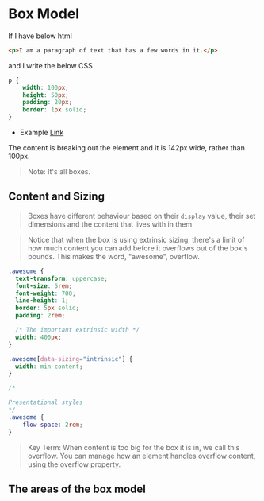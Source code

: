 # Box Model

If I have below html

```html
<p>I am a paragraph of text that has a few words in it.</p>
```
and I write the below CSS

```css
p {
    width: 100px;
    height: 50px;
    padding: 20px;
    border: 1px solid;
}
```

- Example [Link](./box-model-example-1.html)

The content is breaking out the element and it is 142px wide, rather than 100px.


> Note: It's all boxes.


## Content and Sizing

> Boxes have different behaviour based on their `display` value, their set dimensions
> and the content that lives with in them

> Notice that when the box is using extrinsic sizing, there's a limit of how much 
> content you can add before it overflows out of the box's bounds. This makes 
> the word, "awesome", overflow.

```css
.awesome {
  text-transform: uppercase;
  font-size: 5rem;
  font-weight: 700;
  line-height: 1;
  border: 5px solid;
  padding: 2rem;

  /* The important extrinsic width */
  width: 400px;
}

.awesome[data-sizing="intrinsic"] {
  width: min-content;
}

/*

Presentational styles 
*/
.awesome {
  --flow-space: 2rem;
}
```

> Key Term:
> When content is too big for the box it is in, we call this overflow. 
> You can manage how an element handles overflow content, using the overflow property.


## The areas of the box model

